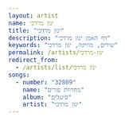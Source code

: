 ```yaml
---
layout: artist
name: ינון מרדכי
title: "ינון מרדכי"
description: "דף האמן ינון מרדכי"
keywords: "שירים, מוזיקה, ינון מרדכי"
permalink: /artists/ינון-מרדכי
redirect_from:
  - /artists/list/ינון מרדכי
songs:
  - number: "32809"
    name: "מחרוזת פורים"
    album: "סינגלים"
    artist: "ינון מרדכי"
---
```

